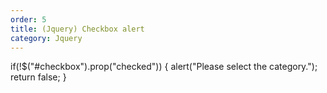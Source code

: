 ```yaml
---
order: 5
title: (Jquery) Checkbox alert
category: Jquery
---
```


if(!$("#checkbox").prop("checked")) {
		alert("Please select the category.");
		return false;
    }
